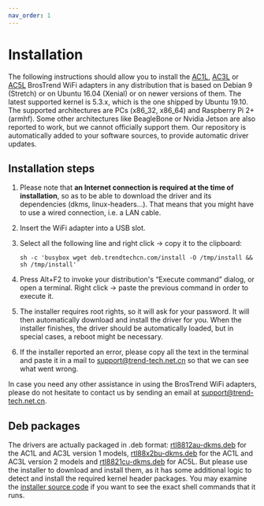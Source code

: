 ```yaml
---
nav_order: 1
---
```


# Installation

The following instructions should allow you to install the [AC1L](https://www.trendtechcn.com/Product.aspx?ProductId=328), [AC3L](https://www.trendtechcn.com/Product.aspx?ProductId=329) or [AC5L](https://www.trendtechcn.com/Product.aspx?ProductId=332) BrosTrend WiFi adapters in any distribution that is based on Debian 9 (Stretch) or on Ubuntu 16.04 (Xenial) or on newer versions of them.
The latest supported kernel is 5.3.x, which is the one shipped by Ubuntu 19.10.
The supported architectures are PCs (x86_32, x86_64) and Raspberry Pi 2+ (armhf).
Some other architectures like BeagleBone or Nvidia Jetson are also reported to work, but we cannot officially support them.
Our repository is automatically added to your software sources, to provide automatic driver updates.

## Installation steps

1. Please note that **an Internet connection is required at the time of installation**, so as to be able to download the driver and its dependencies (dkms, linux-headers...).
That means that you might have to use a wired connection, i.e. a LAN cable.

2. Insert the WiFi adapter into a USB slot.

3. Select all the following line and right click → copy it to the clipboard:

    ```shell
    sh -c 'busybox wget deb.trendtechcn.com/install -O /tmp/install && sh /tmp/install'
    ```

4. Press Alt+F2 to invoke your distribution's “Execute command” dialog, or open a terminal.
Right click → paste the previous command in order to execute it.

5. The installer requires root rights, so it will ask for your password.
It will then automatically download and install the driver for you.
When the installer finishes, the driver should be automatically loaded, but in special cases, a reboot might be necessary.

6. If the installer reported an error, please copy all the text in the terminal and paste it in a mail to [support@trend-tech.net.cn](mailto:support@trend-tech.net.cn) so that we can see what went wrong.

In case you need any other assistance in using the BrosTrend WiFi adapters, please do not hesitate to contact us by sending an email at [support@trend-tech.net.cn](mailto:support@trend-tech.net.cn).

## Deb packages

The drivers are actually packaged in .deb format: [rtl8812au-dkms.deb](rtl8812au-dkms.deb) for the AC1L and AC3L version 1 models, [rtl88x2bu-dkms.deb](rtl88x2bu-dkms.deb) for the AC1L and AC3L version 2 models and [rtl8821cu-dkms.deb](rtl8821cu-dkms.deb) for AC5L.
But please use the installer to download and install them, as it has some additional logic to detect and install the required kernel header packages.
You may examine the [installer source code](installer.sh) if you want to see the exact shell commands that it runs.
